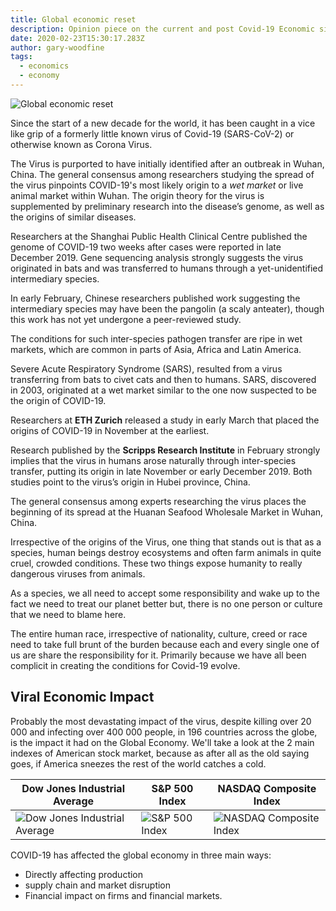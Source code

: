 ```yaml
---
title: Global economic reset
description: Opinion piece on the current and post Covid-19 Economic situation
date: 2020-02-23T15:30:17.283Z
author: gary-woodfine
tags:
  - economics
  - economy
---
```

![Global economic reset](/uploads/economics.png "Global economic reset")

Since the start of a new decade for the world, it has been caught in a vice like grip of a formerly little known virus of Covid-19 (SARS-CoV-2)  or otherwise known as Corona Virus.

The Virus is purported to have initially identified after an outbreak in Wuhan, China.  The general consensus among researchers studying the spread of the virus pinpoints COVID-19's most likely origin to a *wet market* or live animal market within Wuhan. The origin theory for the virus is supplemented by preliminary research into the disease’s genome, as well as the origins of similar diseases. 

Researchers at the Shanghai Public Health Clinical Centre published the genome of COVID-19 two weeks after cases were reported in late December 2019. Gene sequencing analysis strongly suggests the virus originated in bats and was transferred to humans through a yet-unidentified intermediary species. 

In early February, Chinese researchers published work suggesting the intermediary species may have been the pangolin (a scaly anteater), though this work has not yet undergone a peer-reviewed study.

The conditions for such inter-species pathogen transfer are ripe in wet markets, which are common in parts of Asia, Africa and Latin America. 

Severe Acute Respiratory Syndrome (SARS), resulted from a virus transferring from bats to civet cats and then to humans. SARS, discovered in 2003, originated at a wet market similar to the one now suspected to be the origin of COVID-19.

Researchers at **ETH Zurich** released a study in early March that placed the origins of COVID-19 in November at the earliest. 

Research published by the **Scripps Research Institute** in February strongly implies that the virus in humans arose naturally through inter-species transfer, putting its origin in late November or early December 2019. Both studies point to the virus’s origin in Hubei province, China.

The general consensus among experts researching the virus places the beginning of its spread at the Huanan Seafood Wholesale Market in Wuhan, China.

Irrespective of the origins of the Virus, one thing that stands out is that as a species, human beings destroy ecosystems and often farm animals in quite cruel, crowded conditions. These two things expose humanity to really dangerous viruses from animals.

As a species, we all need to accept some responsibility and wake up to the fact we need to treat our planet better but, there is no one person or culture that we need to blame here.  

The entire human race, irrespective of nationality, culture, creed or race need to take full brunt of the burden because each and every single one of us are share the responsibility for it.  Primarily because we have all been complicit in creating the conditions for Covid-19 evolve.

## Viral Economic Impact

Probably the most devastating impact of the virus, despite killing over 20 000 and infecting over 400 000 people, in 196 countries across the globe, is the impact it had on the Global Economy.  We'll take a look at the 2 main indexes of American stock market, because as after all as the old saying goes, if America sneezes the rest of the world catches a cold.

| Dow Jones Industrial Average                                                                            | S&P 500 Index                                                  | NASDAQ Composite Index                                                                  |
| ------------------------------------------------------------------------------------------------------- | -------------------------------------------------------------- | --------------------------------------------------------------------------------------- |
| ![Dow Jones Industrial Average](/uploads/dow-jones-industrial-index.png "Dow Jones Industrial Average") | ![S&P 500 Index](/uploads/sandp-500-index.png "S&P 500 Index") | ![NASDAQ Composite Index](/uploads/nasdaq-composite-index.png "NASDAQ Composite Index") |

COVID-19 has affected the global economy in three main ways: 
* Directly affecting production
* supply chain and market disruption
* Financial impact on firms and financial markets. 
